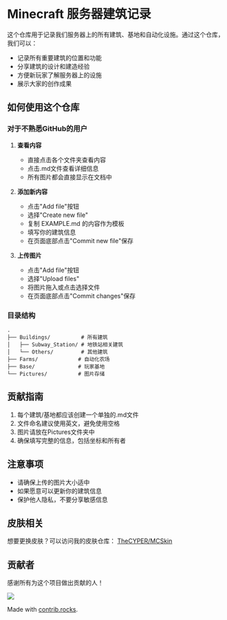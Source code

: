 # Minecraft 服务器建筑记录

这个仓库用于记录我们服务器上的所有建筑、基地和自动化设施。通过这个仓库，我们可以：
- 记录所有重要建筑的位置和功能
- 分享建筑的设计和建造经验
- 方便新玩家了解服务器上的设施
- 展示大家的创作成果

## 如何使用这个仓库

### 对于不熟悉GitHub的用户

1. **查看内容**
   - 直接点击各个文件夹查看内容
   - 点击.md文件查看详细信息
   - 所有图片都会直接显示在文档中

2. **添加新内容**
   - 点击"Add file"按钮
   - 选择"Create new file"
   - 复制 EXAMPLE.md 的内容作为模板
   - 填写你的建筑信息
   - 在页面底部点击"Commit new file"保存

3. **上传图片**
   - 点击"Add file"按钮
   - 选择"Upload files"
   - 将图片拖入或点击选择文件
   - 在页面底部点击"Commit changes"保存

### 目录结构

```
.
├── Buildings/          # 所有建筑
│   ├── Subway_Station/ # 地铁站相关建筑
│   └── Others/         # 其他建筑
├── Farms/             # 自动化农场
├── Base/              # 玩家基地
└── Pictures/          # 图片存储
```

## 贡献指南

1. 每个建筑/基地都应该创建一个单独的.md文件
2. 文件命名建议使用英文，避免使用空格
3. 图片请放在Pictures文件夹中
4. 确保填写完整的信息，包括坐标和所有者

## 注意事项

- 请确保上传的图片大小适中
- 如果愿意可以更新你的建筑信息
- 保护他人隐私，不要分享敏感信息 

## 皮肤相关

想要更换皮肤？可以访问我的皮肤仓库：
[TheCYPER/MCSkin](https://github.com/TheCYPER/MCSkin)

## 贡献者

感谢所有为这个项目做出贡献的人！

<a href="https://github.com/TheCYPER/ServerResources/graphs/contributors">
  <img src="https://contrib.rocks/image?repo=TheCYPER/ServerResources" />
</a>

Made with [contrib.rocks](https://contrib.rocks).
